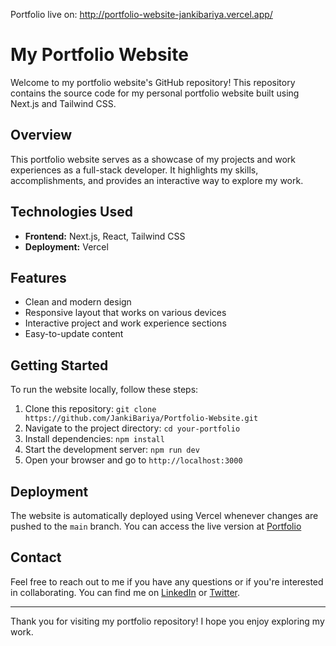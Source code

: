 Portfolio live on: http://portfolio-website-jankibariya.vercel.app/

# My Portfolio Website

Welcome to my portfolio website's GitHub repository! This repository contains the source code for my personal portfolio website built using Next.js and Tailwind CSS.

## Overview

This portfolio website serves as a showcase of my projects and work experiences as a full-stack developer. It highlights my skills, accomplishments, and provides an interactive way to explore my work.

## Technologies Used

- **Frontend:** Next.js, React, Tailwind CSS
- **Deployment:** Vercel

## Features

- Clean and modern design
- Responsive layout that works on various devices
- Interactive project and work experience sections
- Easy-to-update content

## Getting Started

To run the website locally, follow these steps:

1. Clone this repository: `git clone https://github.com/JankiBariya/Portfolio-Website.git`
2. Navigate to the project directory: `cd your-portfolio`
3. Install dependencies: `npm install`
4. Start the development server: `npm run dev`
5. Open your browser and go to `http://localhost:3000`

## Deployment

The website is automatically deployed using Vercel whenever changes are pushed to the `main` branch. You can access the live version at [Portfolio](https://portfolio-website-rosy-sigma.vercel.app/) 



## Contact

Feel free to reach out to me if you have any questions or if you're interested in collaborating. You can find me on [LinkedIn](https://www.linkedin.com/in/janki-bariya/) or [Twitter](https://twitter.com/jankitwts).

---

Thank you for visiting my portfolio repository! I hope you enjoy exploring my work.
